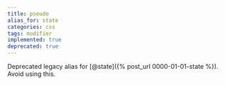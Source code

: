 ```yaml
---
title: pseudo
alias_for: state
categories: css
tags: modifier
implemented: true
deprecated: true
---
```


Deprecated legacy alias for [@state]({% post_url 0000-01-01-state %}). Avoid using this.
